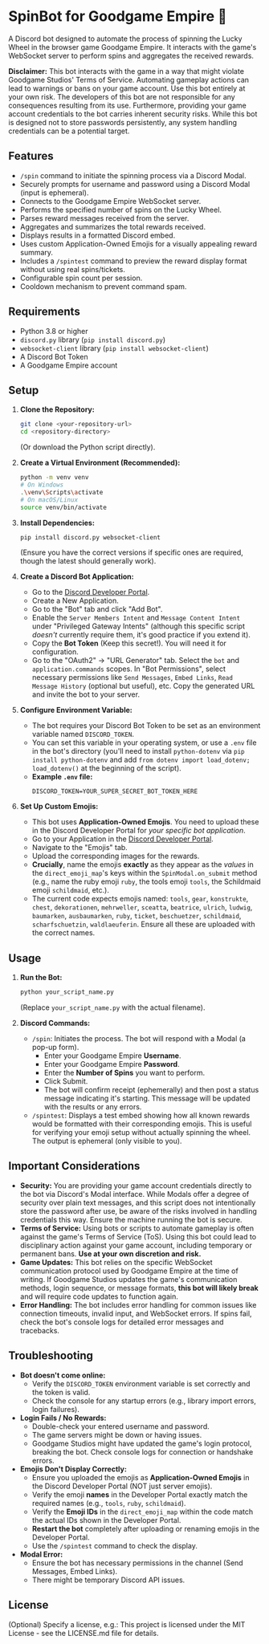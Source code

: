 # SpinBot for Goodgame Empire 🎰

A Discord bot designed to automate the process of spinning the Lucky Wheel in the browser game Goodgame Empire. It interacts with the game's WebSocket server to perform spins and aggregates the received rewards.

**Disclaimer:** This bot interacts with the game in a way that might violate Goodgame Studios' Terms of Service. Automating gameplay actions can lead to warnings or bans on your game account. Use this bot entirely at your own risk. The developers of this bot are not responsible for any consequences resulting from its use. Furthermore, providing your game account credentials to the bot carries inherent security risks. While this bot is designed not to store passwords persistently, any system handling credentials can be a potential target.

## Features

*   `/spin` command to initiate the spinning process via a Discord Modal.
*   Securely prompts for username and password using a Discord Modal (input is ephemeral).
*   Connects to the Goodgame Empire WebSocket server.
*   Performs the specified number of spins on the Lucky Wheel.
*   Parses reward messages received from the server.
*   Aggregates and summarizes the total rewards received.
*   Displays results in a formatted Discord embed.
*   Uses custom Application-Owned Emojis for a visually appealing reward summary.
*   Includes a `/spintest` command to preview the reward display format without using real spins/tickets.
*   Configurable spin count per session.
*   Cooldown mechanism to prevent command spam.

## Requirements

*   Python 3.8 or higher
*   `discord.py` library (`pip install discord.py`)
*   `websocket-client` library (`pip install websocket-client`)
*   A Discord Bot Token
*   A Goodgame Empire account

## Setup

1.  **Clone the Repository:**
    ```bash
    git clone <your-repository-url>
    cd <repository-directory>
    ```
    (Or download the Python script directly).

2.  **Create a Virtual Environment (Recommended):**
    ```bash
    python -m venv venv
    # On Windows
    .\venv\Scripts\activate
    # On macOS/Linux
    source venv/bin/activate
    ```

3.  **Install Dependencies:**
    ```bash
    pip install discord.py websocket-client
    ```
    (Ensure you have the correct versions if specific ones are required, though the latest should generally work).

4.  **Create a Discord Bot Application:**
    *   Go to the [Discord Developer Portal](https://discord.com/developers/applications).
    *   Create a New Application.
    *   Go to the "Bot" tab and click "Add Bot".
    *   Enable the `Server Members Intent` and `Message Content Intent` under "Privileged Gateway Intents" (although this specific script *doesn't* currently require them, it's good practice if you extend it).
    *   Copy the **Bot Token** (Keep this secret!). You will need it for configuration.
    *   Go to the "OAuth2" -> "URL Generator" tab. Select the `bot` and `application.commands` scopes. In "Bot Permissions", select necessary permissions like `Send Messages`, `Embed Links`, `Read Message History` (optional but useful), etc. Copy the generated URL and invite the bot to your server.

5.  **Configure Environment Variable:**
    *   The bot requires your Discord Bot Token to be set as an environment variable named `DISCORD_TOKEN`.
    *   You can set this variable in your operating system, or use a `.env` file in the bot's directory (you'll need to install `python-dotenv` via `pip install python-dotenv` and add `from dotenv import load_dotenv; load_dotenv()` at the beginning of the script).
    *   **Example `.env` file:**
        ```dotenv
        DISCORD_TOKEN=YOUR_SUPER_SECRET_BOT_TOKEN_HERE
        ```

6.  **Set Up Custom Emojis:**
    *   This bot uses **Application-Owned Emojis**. You need to upload these in the Discord Developer Portal for *your specific bot application*.
    *   Go to your Application in the [Discord Developer Portal](https://discord.com/developers/applications).
    *   Navigate to the "Emojis" tab.
    *   Upload the corresponding images for the rewards.
    *   **Crucially**, name the emojis **exactly** as they appear as the *values* in the `direct_emoji_map`'s keys within the `SpinModal.on_submit` method (e.g., name the ruby emoji `ruby`, the tools emoji `tools`, the Schildmaid emoji `schildmaid`, etc.).
    *   The current code expects emojis named: `tools`, `gear`, `konstrukte`, `chest`, `dekorationen`, `mehrweller`, `sceatta`, `beatrice`, `ulrich`, `ludwig`, `baumarken`, `ausbaumarken`, `ruby`, `ticket`, `beschuetzer`, `schildmaid`, `scharfschuetzin`, `waldlaeuferin`. Ensure all these are uploaded with the correct names.

## Usage

1.  **Run the Bot:**
    ```bash
    python your_script_name.py
    ```
    (Replace `your_script_name.py` with the actual filename).

2.  **Discord Commands:**
    *   `/spin`: Initiates the process. The bot will respond with a Modal (a pop-up form).
        *   Enter your Goodgame Empire **Username**.
        *   Enter your Goodgame Empire **Password**.
        *   Enter the **Number of Spins** you want to perform.
        *   Click Submit.
        *   The bot will confirm receipt (ephemerally) and then post a status message indicating it's starting. This message will be updated with the results or any errors.
    *   `/spintest`: Displays a test embed showing how all known rewards would be formatted with their corresponding emojis. This is useful for verifying your emoji setup without actually spinning the wheel. The output is ephemeral (only visible to you).

## Important Considerations

*   **Security:** You are providing your game account credentials directly to the bot via Discord's Modal interface. While Modals offer a degree of security over plain text messages, and this script does not intentionally store the password after use, be aware of the risks involved in handling credentials this way. Ensure the machine running the bot is secure.
*   **Terms of Service:** Using bots or scripts to automate gameplay is often against the game's Terms of Service (ToS). Using this bot could lead to disciplinary action against your game account, including temporary or permanent bans. **Use at your own discretion and risk.**
*   **Game Updates:** This bot relies on the specific WebSocket communication protocol used by Goodgame Empire at the time of writing. If Goodgame Studios updates the game's communication methods, login sequence, or message formats, **this bot will likely break** and will require code updates to function again.
*   **Error Handling:** The bot includes error handling for common issues like connection timeouts, invalid input, and WebSocket errors. If spins fail, check the bot's console logs for detailed error messages and tracebacks.

## Troubleshooting

*   **Bot doesn't come online:**
    *   Verify the `DISCORD_TOKEN` environment variable is set correctly and the token is valid.
    *   Check the console for any startup errors (e.g., library import errors, login failures).
*   **Login Fails / No Rewards:**
    *   Double-check your entered username and password.
    *   The game servers might be down or having issues.
    *   Goodgame Studios might have updated the game's login protocol, breaking the bot. Check console logs for connection or handshake errors.
*   **Emojis Don't Display Correctly:**
    *   Ensure you uploaded the emojis as **Application-Owned Emojis** in the Discord Developer Portal (NOT just server emojis).
    *   Verify the emoji **names** in the Developer Portal exactly match the required names (e.g., `tools`, `ruby`, `schildmaid`).
    *   Verify the **Emoji IDs** in the `direct_emoji_map` within the code match the actual IDs shown in the Developer Portal.
    *   **Restart the bot** completely after uploading or renaming emojis in the Developer Portal.
    *   Use the `/spintest` command to check the display.
*   **Modal Error:**
    *   Ensure the bot has necessary permissions in the channel (Send Messages, Embed Links).
    *   There might be temporary Discord API issues.

## License

(Optional) Specify a license, e.g.:
This project is licensed under the MIT License - see the LICENSE.md file for details.
